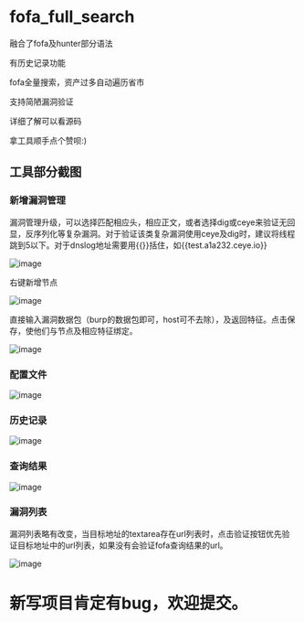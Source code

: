# fofa_full_search

融合了fofa及hunter部分语法

有历史记录功能

fofa全量搜索，资产过多自动遍历省市

支持简陋漏洞验证

详细了解可以看源码

拿工具顺手点个赞呗:)

## 工具部分截图

### 新增漏洞管理

漏洞管理升级，可以选择匹配相应头，相应正文，或者选择dig或ceye来验证无回显，反序列化等复杂漏洞。对于验证该类复杂漏洞使用ceye及dig时，建议将线程跳到5以下。对于dnslog地址需要用{{}}括住，如{{test.a1a232.ceye.io}}

![image](https://github.com/nex121/fofa_full_search/assets/29255605/5ef55127-3918-4adc-935b-1e160b0f4e6a)

右键新增节点

![image](https://github.com/nex121/fofa_full_search/assets/29255605/ef7c52e5-2d45-41cd-9d6b-d6188a6090fe)

直接输入漏洞数据包（burp的数据包即可，host可不去除），及返回特征。点击保存，使他们与节点及相应特征绑定。

![image](https://github.com/nex121/fofa_full_search/assets/29255605/95011afa-0871-45a3-8074-d871eebc0a56)


### 配置文件

![image](https://user-images.githubusercontent.com/29255605/236624425-2c7c0264-1382-4264-8668-320a516adc20.png)

### 历史记录

![image](https://user-images.githubusercontent.com/29255605/236624572-dec97133-1801-41ee-ad3d-764a2a96c37b.png)

### 查询结果

![image](https://user-images.githubusercontent.com/29255605/236624687-52dd2db9-5beb-4fe7-a41e-2eaa897bb586.png)

### 漏洞列表

漏洞列表略有改变，当目标地址的textarea存在url列表时，点击验证按钮优先验证目标地址中的url列表，如果没有会验证fofa查询结果的url。

![image](https://github.com/nex121/fofa_full_search/assets/29255605/5f5baec1-4930-4bb1-998d-e45c9df8d2ac)

# 新写项目肯定有bug，欢迎提交。
